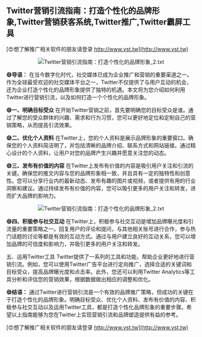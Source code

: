 ## **Twitter营销引流指南：打造个性化的品牌形象,Twitter营销获客系统,Twitter推广,Twitter霸屏工具**

[😍想了解推广相关软件的朋友请登录 http://www.vst.tw](http://www.vst.tw)

 <center><img src="https://vst.tw/MP4/tuiguang/png/0.png" alt="Twitter营销引流指南：打造个性化的品牌形象_2.txt"></center>

**😄导语：**
在当今数字化时代，社交媒体已成为企业推广和营销的重要渠道之一。作为全球最受欢迎的社交媒体平台之一，Twitter不仅提供了与用户互动的机会，还为企业打造个性化的品牌形象提供了独特的机遇。本文将为您介绍如何利用Twitter进行营销引流，以及如何打造一个个性化的品牌形象。

**😄一、明确目标受众**
在开始Twitter营销之前，首先要明确您的目标受众是谁。通过了解您的受众群体的兴趣、需求和行为习惯，您可以更好地定位和定制自己的营销策略，从而提高引流效果。

**😄二、优化个人资料**
在Twitter上，您的个人资料是展示品牌形象的重要窗口。确保您的个人资料简洁明了，并包括清晰的品牌介绍、联系方式和网站链接。通过精心设计的个人资料，让用户对您的品牌产生兴趣并愿意关注您的动态。

**😄三、发布有价值的内容**
在Twitter上发布有价值的内容是吸引用户关注和引流的关键。确保您的推文内容与您的品牌形象相一致，并且具有一定的独特性和创意性。您可以分享行业内的最新动态、发布有趣的图片或视频，或者提供有用的行业洞察和建议。通过持续发布有价值的内容，您可以吸引更多的用户关注和转发，进而扩大品牌的影响力。

 <center><img src="https://vst.tw/MP4/tuiguang/png/1.png" alt="Twitter营销引流指南：打造个性化的品牌形象_2.txt"></center>

**😄四、积极参与社交互动**
在Twitter上，积极参与社交互动是增加品牌曝光度和引流量的重要策略之一。回复用户的评论和提问，与其他相关账号进行合作，参与热门话题的讨论等都是有效的互动方式。通过与用户建立良好的互动关系，您可以增加品牌的可信度和影响力，并吸引更多的用户关注和转发。

五、运用Twitter工具
Twitter提供了一系列的工具和功能，帮助企业更好地进行营销引流。例如，您可以使用Twitter广告平台进行定向推广，选择合适的关键词和目标受众，提高品牌曝光度和点击率。此外，您还可以利用Twitter Analytics等工具分析和评估您的营销效果，根据数据做出相应的调整和优化。

**😄结语：**
通过Twitter进行营销引流是一个有效的品牌推广策略，但成功的关键在于打造个性化的品牌形象。明确目标受众、优化个人资料、发布有价值的内容、积极参与社交互动以及运用Twitter工具，都是打造个性化品牌形象的重要步骤。希望以上指南能够为您在Twitter上实现营销引流和品牌塑造提供有益的参考。

[😍想了解推广相关软件的朋友请登录 http://www.vst.tw](http://www.vst.tw)



